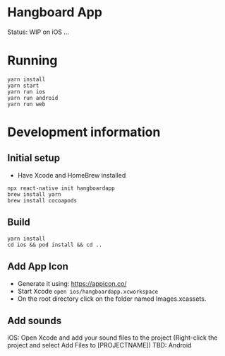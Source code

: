 # Hangboard App
Status: WIP on iOS ...

# Running
```
yarn install
yarn start
yarn run ios
yarn run android
yarn run web
```

# Development information
## Initial setup
+ Have Xcode and HomeBrew installed
```
npx react-native init hangboardapp
brew install yarn
brew install cocoapods
```

## Build
```
yarn install
cd ios && pod install && cd ..
```



## Add App Icon
+ Generate it using: https://appicon.co/
+ Start Xcode `open ios/hangboardapp.xcworkspace`
+ On the root directory click on the folder named Images.xcassets.


## Add sounds
iOS: Open Xcode and add your sound files to the project (Right-click the project and select Add Files to [PROJECTNAME])
TBD: Android
